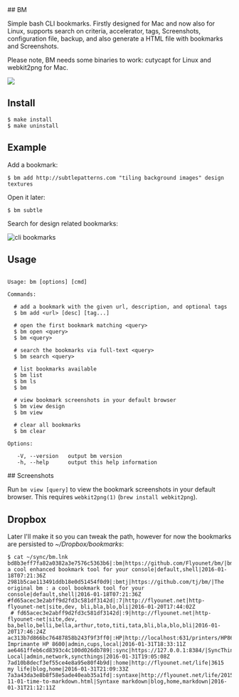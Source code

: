 <a name="bm" />
## BM

  Simple bash CLI bookmarks.
  Firstly designed for Mac and now also for Linux, supports search on criteria,
  accelerator, tags, Screenshots, configuration file, backup, and also
  generate a HTML file with bookmarks and Screenshots.

  Please note, BM needs some binaries to work: cutycapt for Linux and webkit2png for Mac.

  ![](http://cl.ly/FREx/Screen%20Shot%202012-03-29%20at%2011.15.14%20PM.png)

## Install

```
$ make install
$ make uninstall
```

## Example

  Add a bookmark:
  
    $ bm add http://subtlepatterns.com "tiling background images" design textures

  Open it later:

    $ bm subtle

  Search for design related bookmarks:

  ![cli bookmarks](http://f.cl.ly/items/0s3M0T1B122L3W1C1L1U/Screen%20Shot%202012-03-15%20at%204.44.24%20PM.png)

## Usage

```

Usage: bm [options] [cmd]

Commands:

  # add a bookmark with the given url, description, and optional tags
  $ bm add <url> [desc] [tag...]

  # open the first bookmark matching <query>
  $ bm open <query>
  $ bm <query>

  # search the bookmarks via full-text <query>
  $ bm search <query>

  # list bookmarks available
  $ bm list
  $ bm ls
  $ bm

  # view bookmark screenshots in your default browser
  $ bm view design
  $ bm view

  # clear all bookmarks
  $ bm clear

Options:

   -V, --version   output bm version
   -h, --help      output this help information

```

<a name="screenshots" />
## Screenshots

  Run `bm view [query]` to view the bookmark screenshots in your default browser. This requires `webkit2png(1)` (`brew install webkit2png`).

## Dropbox

  Later I'll make it so you can tweak the path, however for now the bookmarks are persisted to _~/Dropbox/bookmarks_:
  
```
$ cat ~/sync/bm.lnk
bd8b3eff7fa82a0382a3e7576c5363b6|:bm|https://github.com/Flyounet/bm/|bm a cool enhanced bookmark tool for your console|default,shell|2016-01-18T07:21:36Z
2981b5cae113491ddb18e0d51454f0d9|:bmtj|https://github.com/tj/bm/|The original bm : a cool bookmark tool for your console|default,shell|2016-01-18T07:21:36Z
#fd65acec3e2abff9d2fd3c581df3142d|:7|http://flyounet.net|http-flyounet-net|site,dev, bli,bla,blo,bli|2016-01-20T17:44:02Z
 # fd65acec3e2abff9d2fd3c581df3142d|:9|http://flyounet.net|http-flyounet-net|site,dev, ba,bello,belli,bella,arthur,toto,titi,tata,bli,bla,blo,bli|2016-01-20T17:46:24Z
ac313b7d866bc76487858b243f9f3ff0|:HP|http://localhost:631/printers/HP8600|Cups: Imprimante HP 8600|admin,cups,local|2016-01-31T18:33:11Z
ae6461ffeb6cd8393c4c100d026db789|:sync|https://127.0.0.1:8384/|SyncThings Local|admin,network,syncthings|2016-01-31T19:05:08Z
7ad10b8decf3ef55ce4e8a95e80f4b9d|:home|http://flyounet.net/life|3615 my life|blog,home|2016-01-31T21:09:33Z
7a3a43da3e8b8f58e5ade40eab35a1fd|:syntaxe|http://flyounet.net/life/2015-11-01-time-to-markdown.html|Syntaxe markdown|blog,home,markdown|2016-01-31T21:12:11Z
```
